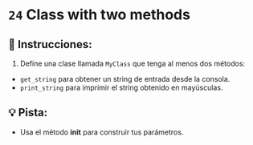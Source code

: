 # `24` Class with two methods

## 📝 Instrucciones:

1. Define una clase llamada `MyClass` que tenga al menos dos métodos:
+ `get_string` para obtener un string de entrada desde la consola.
+ `print_string` para imprimir el string obtenido en mayúsculas.

## 💡 Pista:

+ Usa el método __init__ para construir tus parámetros.
